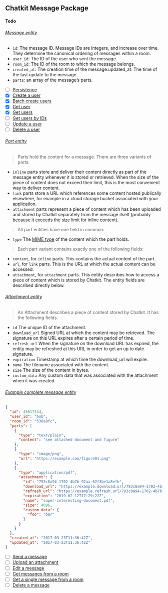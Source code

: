 ## Chatkit Message Package

#### Todo

###### [Message entity](https://pusher.com/docs/chatkit/reference/latest#message-entity)

- `id`: The message ID. Message IDs are integers, and increase over time. They determine the canonical ordering of messages within a room.
- `user_id`: The ID of the user who sent the message.
- `room_id`: The ID of the room to which the message belongs.
- `created_at`: The creation time of the message.updated_at: The time of the last update to the message.
- `parts`: an array of the message’s parts.


- [ ] [Persistence](https://medium.com/@shanev/simple-and-easy-data-persistence-in-go-aa019a6f3106)
- [x]  [Create a user](https://pusher.com/docs/chatkit/reference/latest#create-a-user)
- [x]  [Batch create users](https://pusher.com/docs/chatkit/reference/latest#batch-create-users)
- [x]  [Get user](https://pusher.com/docs/chatkit/reference/latest#get-user)
- [x]  [Get users](https://pusher.com/docs/chatkit/reference/latest#get-users)
- [ ]  [Get users by IDs](https://pusher.com/docs/chatkit/reference/latest#get-users-by-ids)
- [ ]  [Update a user](https://pusher.com/docs/chatkit/reference/latest#update-a-user)
- [ ]  [Delete a user](https://pusher.com/docs/chatkit/reference/latest#delete-a-user)

###### [Part entity](https://pusher.com/docs/chatkit/reference/latest#part-entity)

> Parts hold the content for a message. There are three variants of parts:

 - `inline` parts store and deliver their content directly as part of the message entity whenever it is stored or retrieved. When the size of the piece of content does not exceed their limit, this is the most convenient way to deliver content.
 - `link` parts store a URL which references some content hosted publically elsewhere, for example in a cloud storage bucket associated with your application.
 - `attachment` parts represent a piece of content which has been uploaded and stored by Chatkit separately from the message itself (probably because it exceeds the size limit for inline content).

> All part entities have one field in common:

 - `type` The [MIME type](https://developer.mozilla.org/en-US/docs/Web/HTTP/Basics_of_HTTP/MIME_types/Common_types) of the content which the part holds.

> Each part variant contains exactly one of the following fields:

 - `content`, for `inline` parts. This contains the actual content of the part.
 - `url`, for `link` parts. This is the URL at which the actual content can be accessed.
 - `attachment`, for `attachment` parts. This entity describes how to access a piece of content which is stored by Chatkit. The entity fields are described directly below.
 
###### [Attachment entity](https://pusher.com/docs/chatkit/reference/latest#attachment-entity)
 
 > An Attachment describes a piece of content stored by Chatkit. It has the following fields.

 - `id` The unique ID of the attachment.
 - `download_url` Signed URL at which the content may be retrieved. The signature on this URL expires after a certain period of time.
 - `refresh_url` When the signature on the download URL has expired, the entity may be refreshed at this URL in order to get an up to date signature.
 - `expiration` Timestamp at which time the download_url will expire.
 - `name` The filename associated with the content.
 - `size` The size of the content in bytes.
 - `custom_data` Any custom data that was associated with the attachment when it was created.
 
###### [Example complete message entity](https://pusher.com/docs/chatkit/reference/latest#example-complete-message-entity)

```json
{
  "id": 45617234,
  "user_id": "bob",
  "room_id": "538a8fc",
  "parts": [
    {
      "type": "text/plain",
      "content": "see attached document and figure"
    },
    {
      "type": "image/png",
      "url": "https://example.com/figure01.png"
    },
    {
      "type": "application/pdf",
      "attachment": {
        "id": "793c8a94-1702-4b7b-92aa-62f3be1a8efb",
        "download_url": "https://example.download.url/793c8a94-1702-4b7b-92aa-62f3be1a8efb",
        "refresh_url": "https://example.refresh.url/793c8a94-1702-4b7b-92aa-62f3be1a8efb",
        "expiration": "2019-02-12T17:29:22Z",
        "name": "super-interesting-document.pdf",
        "size": 4096,
        "custom_data": {
          "foo": "bar"
        }
      }
    }
  ],
  "created_at": "2017-03-23T11:36:42Z",
  "updated_at": "2017-03-23T11:36:42Z"
}
```

 - [ ] [Send a message](https://pusher.com/docs/chatkit/reference/latest#send-a-message)
 - [ ] [Upload an attachment](https://pusher.com/docs/chatkit/reference/latest#upload-an-attachment)
 - [ ] [Edit a message](https://pusher.com/docs/chatkit/reference/latest#edit-a-message)
 - [ ] [Get messages from a room](https://pusher.com/docs/chatkit/reference/latest#get-messages-from-a-room)
 - [ ] [Get a single message from a room](https://pusher.com/docs/chatkit/reference/latest#get-a-single-message-from-a-room)
 - [ ] [Delete a message](https://pusher.com/docs/chatkit/reference/latest#delete-a-message)